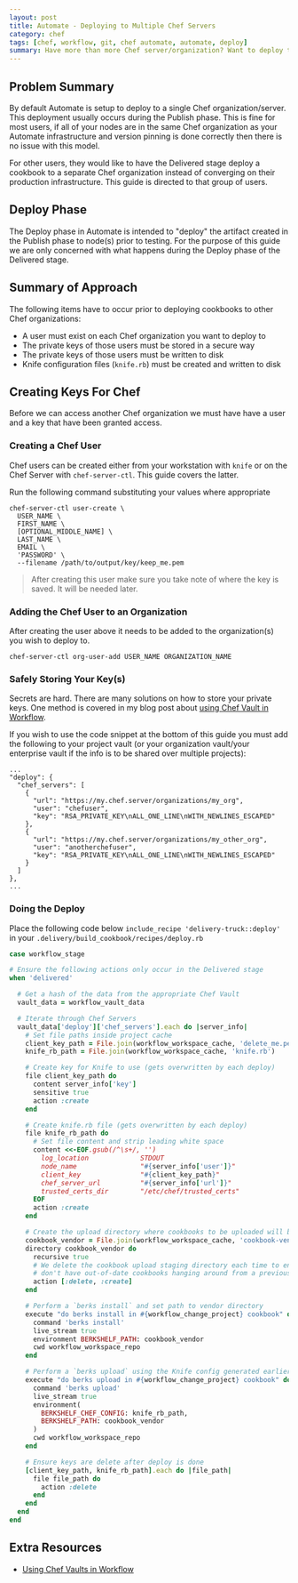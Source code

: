 ```yaml
---
layout: post
title: Automate - Deploying to Multiple Chef Servers
category: chef
tags: [chef, workflow, git, chef automate, automate, deploy]
summary: Have more than more Chef server/organization? Want to deploy to those? Read this.
---
```


## Problem Summary
By default Automate is setup to deploy to a single Chef organization/server. This deployment usually occurs during the Publish phase. This is fine for most users, if all of your nodes are in the same Chef organization as your Automate infrastructure and version pinning is done correctly then there is no issue with this model.

For other users, they would like to have the Delivered stage deploy a cookbook to a separate Chef organization instead of converging on their production infrastructure. This guide is directed to that group of users.

## Deploy Phase
The Deploy phase in Automate is intended to "deploy" the artifact created in the Publish phase to node(s) prior to testing. For the purpose of this guide we are only concerned with what happens during the Deploy phase of the Delivered stage.

## Summary of Approach
The following items have to occur prior to deploying cookbooks to other Chef organizations:

  - A user must exist on each Chef organization you want to deploy to
  - The private keys of those users must be stored in a secure way
  - The private keys of those users must be written to disk
  - Knife configuration files (`knife.rb`) must be created and written to disk

## Creating Keys For Chef
Before we can access another Chef organization we must have have a user and a key that have been granted access.

### Creating a Chef User
Chef users can be created either from your workstation with `knife` or on the Chef Server with `chef-server-ctl`. This guide covers the latter.

Run the following command substituting your values where appropriate

```none
chef-server-ctl user-create \
  USER_NAME \
  FIRST_NAME \
  [OPTIONAL_MIDDLE_NAME] \
  LAST_NAME \
  EMAIL \
  'PASSWORD' \
  --filename /path/to/output/key/keep_me.pem
```

> After creating this user make sure you take note of where the key is saved. It will be needed later.

### Adding the Chef User to an Organization
After creating the user above it needs to be added to the organization(s) you wish to deploy to.

```none
chef-server-ctl org-user-add USER_NAME ORGANIZATION_NAME
```

### Safely Storing Your Key(s)
Secrets are hard. There are many solutions on how to store your private keys. One method is covered in my blog post about [using Chef Vault in Workflow](http://blog.jerryaldrichiii.com/chef/2016/12/12/automate-using-chef-vaults-in-workflow.html).

If you wish to use the code snippet at the bottom of this guide you must add the following to your project vault (or your organization vault/your enterprise vault if the info is to be shared over multiple projects):

```none
...
"deploy": {
  "chef_servers": [
    {
      "url": "https://my.chef.server/organizations/my_org",
      "user": "chefuser",
      "key": "RSA_PRIVATE_KEY\nALL_ONE_LINE\nWITH_NEWLINES_ESCAPED"
    },
    {
      "url": "https://my.chef.server/organizations/my_other_org",
      "user": "anotherchefuser",
      "key": "RSA_PRIVATE_KEY\nALL_ONE_LINE\nWITH_NEWLINES_ESCAPED"
    }
  ]
},
...
```

### Doing the Deploy
Place the following code below `include_recipe 'delivery-truck::deploy'` in your `.delivery/build_cookbook/recipes/deploy.rb`

```ruby
case workflow_stage

# Ensure the following actions only occur in the Delivered stage
when 'delivered'

  # Get a hash of the data from the appropriate Chef Vault
  vault_data = workflow_vault_data

  # Iterate through Chef Servers
  vault_data['deploy']['chef_servers'].each do |server_info|
    # Set file paths inside project cache
    client_key_path = File.join(workflow_workspace_cache, 'delete_me.pem')
    knife_rb_path = File.join(workflow_workspace_cache, 'knife.rb')

    # Create key for Knife to use (gets overwritten by each deploy)
    file client_key_path do
      content server_info['key']
      sensitive true
      action :create
    end

    # Create knife.rb file (gets overwritten by each deploy)
    file knife_rb_path do
      # Set file content and strip leading white space
      content <<-EOF.gsub(/^\s+/, '')
        log_location             STDOUT
        node_name                "#{server_info['user']}"
        client_key               "#{client_key_path}"
        chef_server_url          "#{server_info['url']}"
        trusted_certs_dir        "/etc/chef/trusted_certs"
      EOF
      action :create
    end

    # Create the upload directory where cookbooks to be uploaded will be staged
    cookbook_vendor = File.join(workflow_workspace_cache, 'cookbook-vendor')
    directory cookbook_vendor do
      recursive true
      # We delete the cookbook upload staging directory each time to ensure we
      # don't have out-of-date cookbooks hanging around from a previous deploy.
      action [:delete, :create]
    end

    # Perform a `berks install` and set path to vendor directory
    execute "do berks install in #{workflow_change_project} cookbook" do
      command 'berks install'
      live_stream true
      environment BERKSHELF_PATH: cookbook_vendor
      cwd workflow_workspace_repo
    end

    # Perform a `berks upload` using the Knife config generated earlier
    execute "do berks upload in #{workflow_change_project} cookbook" do
      command 'berks upload'
      live_stream true
      environment(
        BERKSHELF_CHEF_CONFIG: knife_rb_path,
        BERKSHELF_PATH: cookbook_vendor
      )
      cwd workflow_workspace_repo
    end

    # Ensure keys are delete after deploy is done
    [client_key_path, knife_rb_path].each do |file_path|
      file file_path do
        action :delete
      end
    end
  end
end
```

## Extra Resources
  - [Using Chef Vaults in Workflow](http://blog.jerryaldrichiii.com/chef/2016/12/12/automate-using-chef-vaults-in-workflow.html)
